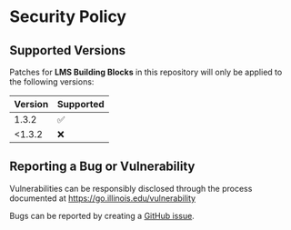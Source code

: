 # Security Policy

## Supported Versions

Patches for **LMS Building Blocks** in this repository will only be applied to the following versions:

| Version | Supported          |
|---------| ------------------ |
| 1.3.2   | :white_check_mark: |
| <1.3.2  | :x: |

## Reporting a Bug or Vulnerability

Vulnerabilities can be responsibly disclosed through the process
 documented at https://go.illinois.edu/vulnerability

Bugs can be reported by creating a [GitHub issue](https://github.com/rokwire/lms-building-block/issues/new?assignees=&labels=bug&template=bug_report.md&title=%5BBUG%5D+).